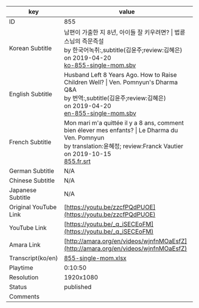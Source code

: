 |  key  |  value  |
|-------|---------|
| ID            | 855 |
| Korean Subtitle | 남편이 가출한 지 8년, 아이들 잘 키우려면? \| 법륜스님의 즉문즉설<br>by 한국어녹취:,subtitle(김윤주;review:김혜은)<br>on 2019-04-20<br>[ko-855-single-mom.sbv](https://github.com/jungtosociety/dharma-qna/raw/master/sub/855/ko-855-single-mom.sbv)<br>|
| English Subtitle | Husband Left 8 Years Ago.  How to Raise Children Well? \| Ven. Pomnyun's Dharma Q&A<br>by 번역:,subtitle(김윤주;review:김혜은)<br>on 2019-04-20<br>[en-855-single-mom.sbv](https://github.com/jungtosociety/dharma-qna/raw/master/sub/855/en-855-single-mom.sbv)<br>|
| French Subtitle | Mon mari m'a quittée il y a 8 ans, comment bien élever mes enfants? \| Le Dharma du Ven. Pomnyun<br>by translation:윤혜정; review:Franck Vautier<br>on 2019-10-15<br>[855.fr.srt](https://github.com/jungtosociety/dharma-qna/raw/master/sub/855/855.fr.srt)<br>|
| German Subtitle | N/A |
| Chinese Subtitle | N/A |
| Japanese Subtitle | N/A |
| Original YouTube Link  | [https://youtu.be/zzcfPQdPUOE](https://youtu.be/zzcfPQdPUOE) |
| YouTube Link  | [https://youtu.be/_q_iSECEoFM](https://youtu.be/_q_iSECEoFM) |
| Amara Link    | [http://amara.org/en/videos/wjnfnMOaEsfZ](http://amara.org/en/videos/wjnfnMOaEsfZ) |
| Transcript(ko/en) | [855-single-mom.xlsx](https://github.com/jungtosociety/dharma-qna/raw/master/sub/855/855-single-mom.xlsx) |
| Playtime | 0:10:50 |
| Resolution | 1920x1080|
| Status | published |
| Comments |  |
